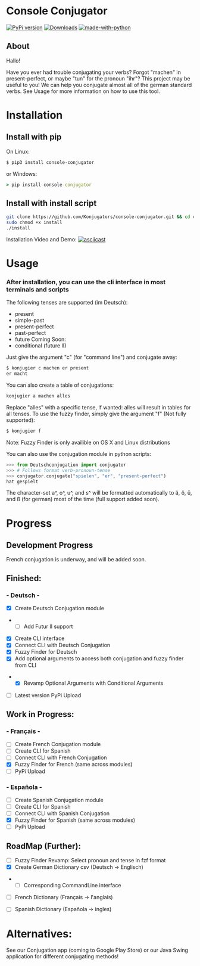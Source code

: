 # Console Conjugator

[![PyPi version](https://pypip.in/v/console-conjugator/badge.png)](https://pypi.org/project/console-conjugator/)
[![Downloads](https://static.pepy.tech/personalized-badge/console-conjugator?period=total&units=international_system&left_color=brightgreen&right_color=yellow&left_text=PyPi%20Downloads)](https://pepy.tech/project/console-conjugator)
[![made-with-python](https://img.shields.io/badge/Made%20with-Python-1f425f.svg)](https://www.python.org/)
## About
Hallo!

Have you ever had trouble conjugating your verbs? Forgot "machen" in present-perfect, or maybe "tun" for the pronoun "ihr"? 
This project may be useful to you! We can help you conjugate almost all of the german standard verbs. See Usage for more information on how to use this tool. 


# Installation

## Install with pip
On Linux:

```bash
$ pip3 install console-conjugator
```

or Windows:
```cmd
> pip install console-conjugator
```

## Install with install script
```bash
git clone https://github.com/Konjugators/console-conjugator.git && cd console-conjugator
sudo chmod +x install
./install
```

Installation Video and Demo:
[![asciicast](https://asciinema.org/a/Utrqg35SNAcpJcVunii67ZN2g.svg)](https://asciinema.org/a/Utrqg35SNAcpJcVunii67ZN2g)


# Usage
### After installation, you can use the cli interface in most terminals and scripts

The following tenses are supported (im Deutsch):
- present
- simple-past
- present-perfect
- past-perfect
- future
Coming Soon:
- conditional (future II)

Just give the argument "c" (for "command line") and conjugate away:
```bash
$ konjugier c machen er present
er macht
```
You can also create a table of conjugations:
```bash
konjugier a machen alles
```
Replace "alles" with a specific tense, if wanted: alles will result in tables for all tenses.
To use the fuzzy finder, simply give the argument "f" (Not fully supported):
```bash
$ konjugier f
```
Note: Fuzzy Finder is only availible on OS X and Linux distributions

You can also use the conjugation module in python scripts:
```python
>>> from Deutschconjugation import conjugator
>>> # Follows format verb-pronoun-tense
>>> conjugator.conjugate("spielen", "er", "present-perfect")
hat gespielt
```
The character-set a^, o^, u^, and s^ will be formatted automatically to ä, ö, ü, and ß (for german) most of the time (full support added soon).

# Progress

## Development Progress
French conjugation is underway, and will be added soon.

## Finished:
### - Deutsch -
- [X] Create Deutsch Conjugation module
- - [ ] Add Futur II support
- [X] Create CLI interface
- [X] Connect CLI with Deutsch Conjugation
- [X] Fuzzy Finder for Deutsch
- [X] Add optional arguments to access both conjugation and fuzzy finder from CLI
- - [X] Revamp Optional Arguments with Conditional Arguments
- [ ] Latest version PyPi Upload

## Work in Progress:
### - Français - 
- [ ] Create French Conjugation module
- [ ] Create CLI for Spanish
- [ ] Connect CLI with French Conjugation
- [X] Fuzzy Finder for French (same across modules)
- [ ] PyPi Upload

### - Española - 
- [ ] Create Spanish Conjugation module
- [ ] Create CLI for Spanish
- [ ] Connect CLI with Spanish Conjugation
- [X] Fuzzy Finder for Spanish (same across modules)
- [ ] PyPi Upload

## RoadMap (Further):
- [ ] Fuzzy Finder Revamp: Select pronoun and tense in fzf format
- [X] Create German Dictionary csv (Deutsch -> Englisch)
- - [ ] Corresponding CommandLine interface
- [ ] French Dictionary (Français -> l'anglais)
- [ ] Spanish Dictionary (Española -> ingles)


# Alternatives:
See our Conjugation app (coming to Google Play Store) or our Java Swing application for different conjugating methods!
